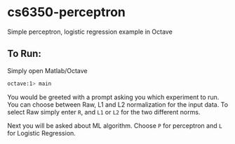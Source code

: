 # cs6350-perceptron
Simple perceptron, logistic regression example in Octave

## To Run:

Simply open Matlab/Octave

```sh
octave:1> main
```

You would be greeted with a prompt asking you which experiment to run. You can choose
between Raw, L1 and L2 normalization for the input data. To select Raw simply
enter `R`, and `L1` or `L2` for the two different norms.

Next you will be asked about ML algorithm. Choose `P` for perceptron and
`L` for Logistic Regression.